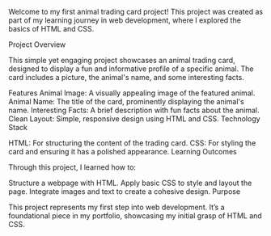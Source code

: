Welcome to my first animal trading card project! This project was created as part of my learning journey in web development, where I explored the basics of HTML and CSS.

Project Overview

This simple yet engaging project showcases an animal trading card, designed to display a fun and informative profile of a specific animal. The card includes a picture, the animal's name, and some interesting facts.

Features
Animal Image: A visually appealing image of the featured animal.
Animal Name: The title of the card, prominently displaying the animal's name.
Interesting Facts: A brief description with fun facts about the animal.
Clean Layout: Simple, responsive design using HTML and CSS.
Technology Stack

HTML: For structuring the content of the trading card.
CSS: For styling the card and ensuring it has a polished appearance.
Learning Outcomes

Through this project, I learned how to:

Structure a webpage with HTML.
Apply basic CSS to style and layout the page.
Integrate images and text to create a cohesive design.
Purpose

This project represents my first step into web development. It’s a foundational piece in my portfolio, showcasing my initial grasp of HTML and CSS.
